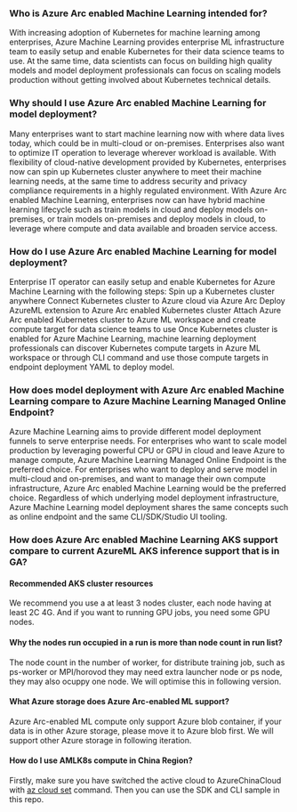 
### Who is Azure Arc enabled Machine Learning intended for?

With increasing adoption of Kubernetes for machine learning among enterprises, Azure Machine Learning provides enterprise ML infrastructure team to easily setup and enable Kubernetes for their data science teams to use. At the same time, data scientists can focus on building high quality models and model deployment professionals can focus on scaling models production without getting involved about Kubernetes technical details. 

### Why should I use Azure Arc enabled Machine Learning for model deployment?

Many enterprises want to start machine learning now with where data lives today, which could be in multi-cloud or on-premises. Enterprises also want to optimize IT operation to leverage wherever workload is available. With flexibility of cloud-native development provided by Kubernetes, enterprises now can spin up Kubernetes cluster anywhere to meet their machine learning needs, at the same time to address security and privacy compliance requirements in a highly regulated environment. With Azure Arc enabled Machine Learning, enterprises now can have hybrid machine learning lifecycle such as train models in cloud and deploy models on-premises, or train models on-premises and deploy models in cloud, to leverage where compute and data available and broaden service access.

### How do I use Azure Arc enabled Machine Learning for model deployment?
Enterprise IT operator can easily setup and enable Kubernetes for Azure Machine Learning with the following steps:
Spin up a Kubernetes cluster anywhere
Connect Kubernetes cluster to Azure cloud via Azure Arc
Deploy AzureML extension to Azure Arc enabled Kubernetes cluster
Attach Azure Arc enabled Kubernetes cluster to Azure ML workspace and create compute target for data science teams to use
Once Kubernetes cluster is enabled for Azure Machine Learning, machine learning deployment professionals can discover Kubernetes compute targets in Azure ML workspace or through CLI command and use those compute targets in endpoint deployment YAML to deploy model.

### How does model deployment with Azure Arc enabled Machine Learning compare to Azure Machine Learning Managed Online Endpoint?

Azure Machine Learning aims to provide different model deployment funnels to serve enterprise needs. For enterprises who want to scale model production by leveraging powerful CPU or GPU in cloud and leave Azure to manage compute, Azure Machine Learning Managed Online Endpoint is the preferred choice. For enterprises who want to deploy and serve model in multi-cloud and on-premises, and want to manage their own compute infrastructure, Azure Arc enabled Machine Learning would be the preferred choice. Regardless of which underlying model deployment infrastructure, Azure Machine Learning model deployment shares the same concepts such as online endpoint and the same CLI/SDK/Studio UI tooling.

### How does Azure Arc enabled Machine Learning AKS support compare to current AzureML AKS inference support that is in GA?

#### Recommended AKS cluster resources

We recommend you use a at least 3 nodes cluster, each node having at least 2C 4G. And if you want to running GPU jobs, you need some GPU nodes.

#### Why the nodes run occupied in a run is more than node count in run list?

The node count in the number of worker, for distribute training job, such as ps-worker or MPI/horovod they may need extra launcher node or ps node, they may also ocuppy one node. We will optimise this in following version.

#### What Azure storage does Azure Arc-enabled ML support?

Azure Arc-enabled ML compute only support Azure blob container, if your data is in other Azure storage, please move it to Azure blob first. We will support other Azure storage in following iteration.

#### How do I use AMLK8s compute in China Region?

Firstly, make sure you have switched the active cloud to AzureChinaCloud with [az cloud set](https://docs.microsoft.com/cli/azure/manage-clouds-azure-cli?view=azure-cli-latest) command. Then you can use the SDK and CLI sample in this repo.